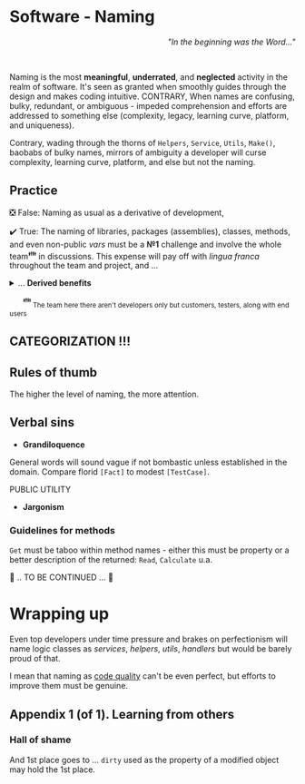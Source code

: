 # Software - Naming 
<p dir="rtl"><i>"...In the beginning was the Word"</div></i></p><br/>
 

Naming is the most **meaningful**, **underrated**, and **neglected** activity in the realm of software. It's seen as granted when smoothly guides through the design and makes coding intuitive. CONTRARY, When names are confusing, bulky, redundant, or ambiguous - impeded comprehension and efforts are addressed to something else (complexity, legacy, learning curve, platform, and uniqueness).

Contrary, wading through the thorns of `Helpers`, `Service`, `Utils`, `Make()`, baobabs of bulky names, mirrors of ambiguity a developer will curse complexity, learning curve, platform, and else but not the naming.

## Practice

❎ False: Naming as usual as a derivative of development,

✔️ True: The naming of libraries, packages (assemblies), classes, methods, and even non-public _vars_ must be a **№1** challenge and involve the whole team<sup>:family:</sup> in discussions. This expense will pay off with *lingua franca* throughout the team and project, and ...
<details>
  <summary>... <b>Derived benefits</b></summary>
  
+ common comprehension of a domain, collaboration, and indeed bound team,
+ genuine design and self-descriptive code,
+ inspiration for behavior/domain-driven design,
+ escape from heaps of requirements, specs, DoU, and meetings protocols - hard to follow but easy to misunderstand or forget (but mostly neglected),
+ reduced efforts to get into a project for newcomers,
+ comfy navigation within the source code (with an IDE's explorer or <kbd>CTRL+F</kbd>).

 ---
 
</details>

&nbsp;&nbsp;&nbsp;&nbsp;&nbsp;&nbsp;<sup>:family:</sup><sub> The team here there aren't developers only but customers, testers, along with end users</sub>

## CATEGORIZATION !!!

## Rules of thumb

The higher the level of naming, the more attention.

## Verbal sins

- **Grandiloquence** 



General words will sound vague if not bombastic unless established in the domain. Compare florid `[Fact]` to modest `[TestCase]`. 

PUBLIC UTILITY

- **Jargonism**

### Guidelines for methods

`Get` must be taboo within method names - either this must be property or a better description of the returned: `Read`, `Calculate` u.a.

🚧 .. TO BE CONTINUED ... 🚧

# Wrapping up

Even top developers under time pressure and brakes on perfectionism will name logic classes as *services*, *helpers*, *utils*, *handlers* but would  be barely proud of that.

I mean that naming as [code quality](code-quality.md) can't be even perfect, but efforts to improve them must be genuine.

## Appendix 1 (of 1). Learning from others


### Hall of shame

And 1st place goes to ... `dirty` used as the property of a modified object may hold the 1st place.
